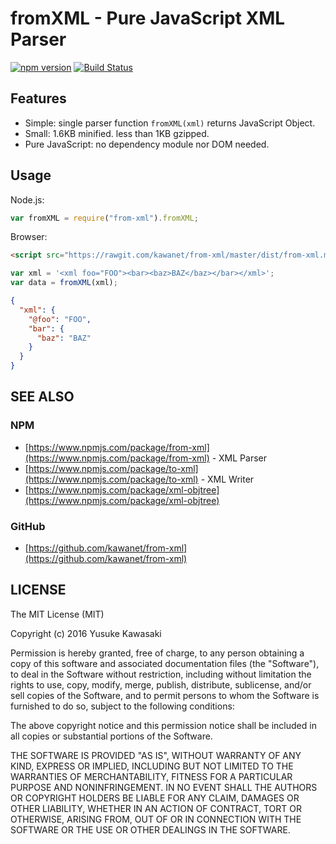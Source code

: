 # fromXML - Pure JavaScript XML Parser

[![npm version](https://badge.fury.io/js/from-xml.svg)](http://badge.fury.io/js/from-xml) [![Build Status](https://travis-ci.org/kawanet/from-xml.svg?branch=master)](https://travis-ci.org/kawanet/from-xml)

## Features

- Simple: single parser function `fromXML(xml)` returns JavaScript Object.
- Small: 1.6KB minified. less than 1KB gzipped.
- Pure JavaScript: no dependency module nor DOM needed.

## Usage

Node.js:

```js
var fromXML = require("from-xml").fromXML;
```

Browser:

```html
<script src="https://rawgit.com/kawanet/from-xml/master/dist/from-xml.min.js"></script>
```

```js
var xml = '<xml foo="FOO"><bar><baz>BAZ</baz></bar></xml>';
var data = fromXML(xml);
```

```json
{
  "xml": {
    "@foo": "FOO",
    "bar": {
      "baz": "BAZ"
    }
  }
}
```

## SEE ALSO

### NPM

- [https://www.npmjs.com/package/from-xml](https://www.npmjs.com/package/from-xml) - XML Parser
- [https://www.npmjs.com/package/to-xml](https://www.npmjs.com/package/to-xml) - XML Writer
- [https://www.npmjs.com/package/xml-objtree](https://www.npmjs.com/package/xml-objtree)

### GitHub

- [https://github.com/kawanet/from-xml](https://github.com/kawanet/from-xml)

## LICENSE

The MIT License (MIT)

Copyright (c) 2016 Yusuke Kawasaki

Permission is hereby granted, free of charge, to any person obtaining a copy
of this software and associated documentation files (the "Software"), to deal
in the Software without restriction, including without limitation the rights
to use, copy, modify, merge, publish, distribute, sublicense, and/or sell
copies of the Software, and to permit persons to whom the Software is
furnished to do so, subject to the following conditions:

The above copyright notice and this permission notice shall be included in all
copies or substantial portions of the Software.

THE SOFTWARE IS PROVIDED "AS IS", WITHOUT WARRANTY OF ANY KIND, EXPRESS OR
IMPLIED, INCLUDING BUT NOT LIMITED TO THE WARRANTIES OF MERCHANTABILITY,
FITNESS FOR A PARTICULAR PURPOSE AND NONINFRINGEMENT. IN NO EVENT SHALL THE
AUTHORS OR COPYRIGHT HOLDERS BE LIABLE FOR ANY CLAIM, DAMAGES OR OTHER
LIABILITY, WHETHER IN AN ACTION OF CONTRACT, TORT OR OTHERWISE, ARISING FROM,
OUT OF OR IN CONNECTION WITH THE SOFTWARE OR THE USE OR OTHER DEALINGS IN THE
SOFTWARE.
